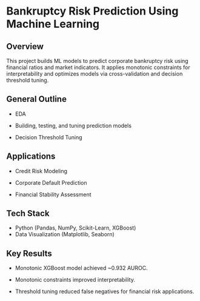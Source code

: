 # Bankruptcy Risk Prediction Using Machine Learning

## Overview

This project builds ML models to predict corporate bankruptcy risk using financial ratios and market indicators. It applies monotonic constraints for interpretability and optimizes models via cross-validation and decision threshold tuning.

## General Outline

* EDA

* Building, testing, and tuning prediction models

* Decision Threshold Tuning

## Applications

* Credit Risk Modeling

* Corporate Default Prediction

* Financial Stability Assessment

## Tech Stack

* Python (Pandas, NumPy, Scikit-Learn, XGBoost)
* Data Visualization (Matplotlib, Seaborn)

## Key Results

* Monotonic XGBoost model achieved ~0.932 AUROC.

* Monotonic constraints improved interpretability.

* Threshold tuning reduced false negatives for financial risk applications.
